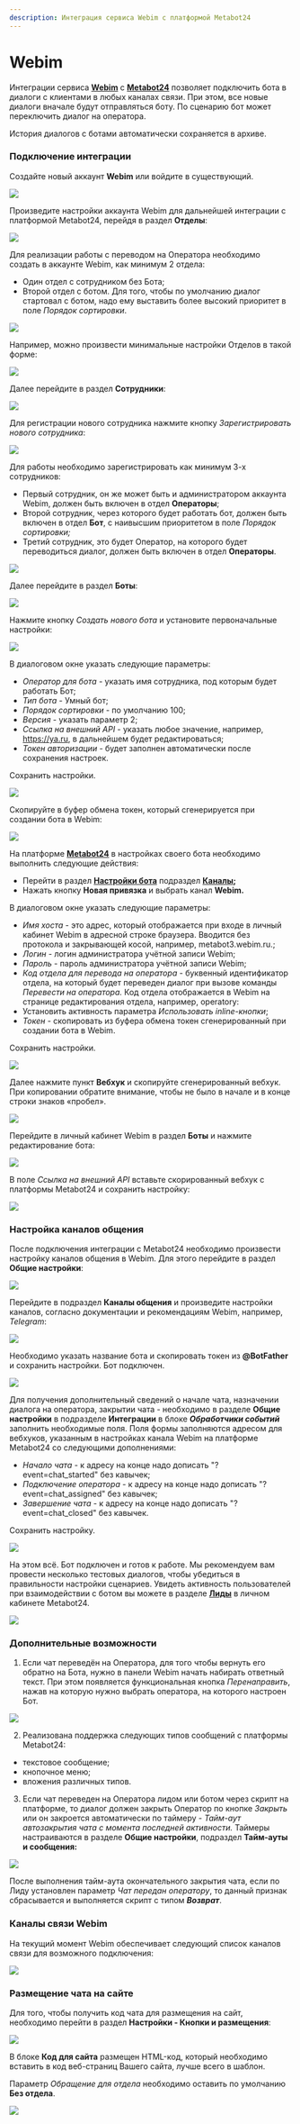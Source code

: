 ```yaml
---
description: Интеграция сервиса Webim с платформой Metabot24
---
```


# Webim

Интеграции сервиса [**Webim**](https://webim.ru/) с [**Metabot24**](https://app.metabot24.com) позволяет подключить бота в диалоги с клиентами в любых каналах связи. При этом, все новые диалоги вначале будут отправляться боту. По сценарию бот может переключить диалог на оператора.

История диалогов с ботами автоматически сохраняется в архиве.

### Подключение интеграции

Создайте новый аккаунт **Webim** или войдите в существующий.

![](../.gitbook/assets/izobrazhenie%20%28378%29.png)

Произведите настройки аккаунта Webim для дальнейшей интеграции с платформой Metabot24, перейдя в раздел **Отделы**:

![](../.gitbook/assets/izobrazhenie%20%28119%29.png)

Для реализации работы с переводом на Оператора необходимо создать в аккаунте Webim, как минимум 2 отдела: 

* Один отдел с сотрудником без Бота;
* Второй отдел с ботом. Для того, чтобы по умолчанию диалог стартовал с ботом, надо ему выставить более высокий приоритет в поле _Порядок сортировки_.

![](../.gitbook/assets/izobrazhenie%20%28376%29.png)

Например, можно произвести минимальные настройки Отделов в такой форме:

![](../.gitbook/assets/izobrazhenie%20%28267%29.png)

Далее перейдите в раздел **Сотрудники**:

![](../.gitbook/assets/izobrazhenie%20%28132%29.png)

Для регистрации нового сотрудника нажмите кнопку _Зарегистрировать нового сотрудника_:

![](../.gitbook/assets/izobrazhenie%20%28324%29.png)

Для работы необходимо зарегистрировать как минимум 3-х сотрудников:

* Первый сотрудник, он же может быть и администратором аккаунта Webim, должен быть включен в отдел **Операторы**;
* Второй сотрудник, через которого будет работать бот, должен быть включен в отдел **Бот**, с наивысшим приоритетом в поле _Порядок сортировки;_
* Третий сотрудник, это будет Оператор, на которого будет переводиться диалог, должен быть включен в отдел **Операторы**.

![](../.gitbook/assets/izobrazhenie%20%2851%29.png)

Далее перейдите в раздел **Боты**:

![](../.gitbook/assets/izobrazhenie%20%28131%29.png)

Нажмите кнопку _Создать нового бота_ и установите первоначальные настройки:

![](../.gitbook/assets/izobrazhenie%20%28285%29.png)

В диалоговом окне указать следующие параметры:

* _Оператор для бота_ - указать имя сотрудника, под которым будет работать Бот;
* _Тип бота_ - Умный бот;
* _Порядок сортировки_ - по умолчанию 100;
* _Версия_ - указать параметр 2;
* _Ссылка на внешний API_ - указать любое значение, например, https://ya.ru, в дальнейшем будет редактироваться;
* _Токен авторизации_ - будет заполнен автоматически после сохранения настроек.

Сохранить настройки.

![](../.gitbook/assets/izobrazhenie%20%2847%29.png)

Скопируйте в буфер обмена токен, который сгенерируется при создании бота в Webim:

![](../.gitbook/assets/izobrazhenie%20%2845%29.png)

На платформе [**Metabot24**](https://app.metabot24.com) в настройках своего бота необходимо выполнить следующие действия:

* Перейти в раздел [**Настройки бота**](https://app.metabot24.com/bot-channel#) подраздел [**Каналы**](https://metarex.gitbook.io/metabot24/panel-upravleniya-botom/kanaly)**;**
* Нажать кнопку **Новая привязка** и выбрать канал **Webim.**

В диалоговом окне указать следующие параметры: 

* _Имя хоста_ - это адрес, который отображается при входе в личный кабинет Webim в адресной строке браузера. Вводится без протокола и закрывающей косой, например, metabot3.webim.ru.;
* _Логин_ - логин администратора учётной записи Webim;
* _Пароль_ - пароль администратора учётной записи Webim;
* _Код отдела для перевода на оператора_ - буквенный идентификатор отдела, на который будет переведен диалог при вызове команды _Перевести на оператора._ Код отдела отображается в Webim на странице редактирования отдела, например, operatory:
* Установить активность параметра _Использовать inline-кнопки_;
* _Токен_ - скопировать из буфера обмена токен сгенерированный при создании бота в Webim.

Сохранить настройки.

![](../.gitbook/assets/izobrazhenie%20%2867%29.png)

Далее нажмите пункт **Вебхук** и скопируйте сгенерированный вебхук. При копировании обратите внимание, чтобы не было в начале и в конце строки знаков «пробел».

![](../.gitbook/assets/izobrazhenie%20%2832%29.png)

Перейдите в личный кабинет Webim в раздел **Боты** и нажмите редактирование бота:

![](../.gitbook/assets/izobrazhenie%20%28236%29.png)

В поле _Ссылка на внешний API_ вставьте скорированный вебхук с платформы Metabot24 и сохранить настройку:

![](../.gitbook/assets/izobrazhenie%20%28242%29.png)

### Настройка каналов общения

После подключения интеграции с Metabot24 необходимо произвести настройку каналов общения в Webim. Для этого перейдите в раздел **Общие настройки**:

![](../.gitbook/assets/izobrazhenie%20%28384%29.png)

Перейдите в подраздел **Каналы общения** и произведите настройки каналов, согласно документации и рекомендациям Webim, например, _Telegram_:

![](../.gitbook/assets/izobrazhenie%20%28291%29.png)

Необходимо указать название бота и скопировать токен из **@BotFather** и сохранить настройки. Бот подключен.

![](../.gitbook/assets/izobrazhenie%20%28284%29.png)

Для получения дополнительный сведений о начале чата, назначении диалога на оператора, закрытии чата - необходимо в разделе **Общие настройки** в подразделе **Интеграции** в блоке _**Обработчики событий**_ заполнить необходимые поля. Поля формы заполняются адресом для вебхуков, указанным в настройках канала Webim на платформе Metabot24 со следующими дополнениями:

* _Начало чата_ - к адресу на конце надо дописать "?event=chat\_started" без кавычек; 
* _Подключение оператора_ - к адресу на конце надо дописать "?event=chat\_assigned" без кавычек;
* _Завершение чата_ - к адресу на конце надо дописать "?event=chat\_closed" без кавычек.

Сохранить настройку.

![](../.gitbook/assets/izobrazhenie%20%28332%29.png)

На этом всё. Бот подключен и готов к работе. Мы рекомендуем вам провести несколько тестовых диалогов, чтобы убедиться в правильности настройки сценариев. Увидеть активность пользователей при взаимодействии с ботом вы можете в разделе [**Лиды**](https://app.metabot24.com/lead) в личном кабинете Metabot24.

![](../.gitbook/assets/izobrazhenie%20%28143%29.png)

### Дополнительные возможности

1. Если чат переведён на Оператора, для того чтобы вернуть его обратно на Бота, нужно в панели Webim начать набирать ответный текст. При этом появляется функциональная кнопка _Перенаправить_, нажав на которую нужно выбрать оператора, на которого настроен Бот. 

![](../.gitbook/assets/izobrazhenie%20%2834%29.png)

2. Реализована поддержка следующих типов сообщений с платформы Metabot24:

* текстовое сообщение;
* кнопочное меню;
* вложения различных типов.

3. Если чат переведен на Оператора лидом или ботом через скрипт на платформе, то диалог должен закрыть Оператор по кнопке _Закрыть_ или он закроется автоматически по таймеру - _Тайм-аут автозакрытия чата с момента последней активности._ Таймеры настраиваются в разделе **Общие настройки**, подраздел **Тайм-ауты и сообщения:**

![](../.gitbook/assets/izobrazhenie%20%2883%29.png)

После выполнения тайм-аута окончательного закрытия чата, если по Лиду установлен параметр _Чат передан оператору_, то данный признак сбрасывается и выполняется скрипт с типом _**Возврат**_.

### Каналы связи Webim

На текущий момент Webim обеспечивает следующий список каналов связи для возможного подключения:

![](../.gitbook/assets/izobrazhenie%20%28302%29.png)

### Размещение чата на сайте

Для того, чтобы получить код чата для размещения на сайт, необходимо перейти в раздел **Настройки - Кнопки и размещения**:

![](../.gitbook/assets/izobrazhenie%20%28122%29.png)

В блоке **Код для сайта** размещен HTML-код, который необходимо вставить в код веб-страниц Вашего сайта, лучше всего в шаблон.

Параметр _Обращение для отдела_ необходимо оставить по умолчанию **Без отдела**.

![](../.gitbook/assets/izobrazhenie%20%28468%29.png)

